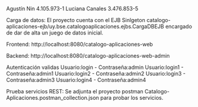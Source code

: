 Agustín Nin 4.105.973-1
Luciana Canales 3.476.853-5

Carga de datos:
El proyecto cuenta con el EJB Sinlgeton catalogo-aplicaciones-ejb/uy.bse.catalogoaplicaciones.ejbs.CargaDBEJB encargado de dar de alta un juego de datos inicial.

Frontend:
http://localhost:8080/catalogo-aplicaciones-web

Backend:
http://localhost:8080/catalogo-aplicaciones-web-admin

Autenticación validas
Usuario:login  - Contraseña:admin
Usuario:login1 - Contraseña:admin1
Usuario:login2 - Contraseña:admin2
Usuario:login3 - Contraseña:admin3
Usuario:login4 - Contraseña:admin4


Prueba servicios REST:
Se adjunta el proyecto postman Catalogo-Aplicaciones.postman_collection.json para probar los servicios. 
